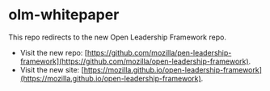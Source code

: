 # olm-whitepaper
This repo redirects to the new Open Leadership Framework repo.

- Visit the new repo: [https://github.com/mozilla/pen-leadership-framework](https://github.com/mozilla/open-leadership-framework).
- Visit the new site: [https://mozilla.github.io/open-leadership-framework](https://mozilla.github.io/open-leadership-framework).
